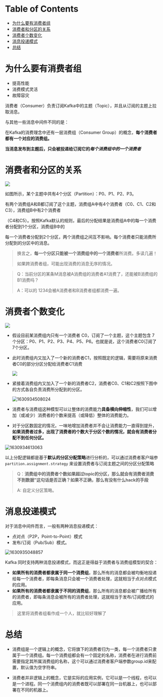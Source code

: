 # Table of Contents

* [为什么要有消费者组](#为什么要有消费者组)
* [消费者和分区的关系](#消费者和分区的关系)
* [消费者个数变化](#消费者个数变化)
* [消息投递模式](#消息投递模式)
* [总结](#总结)


# 为什么要有消费者组

+ 提高性能
+ 消费模式灵活
+ 故障容灾


消费者（Consumer）负责订阅Kafka中的主题（Topic），并且从订阅的主题上拉取消息。

与其他一些消息中间件不同的是：

在Kafka的消费理念中还有一层消费组（Consumer Group）的概念，**每个消费者都有一个对应的消费组。**

**当消息发布到主题后，只会被投递给订阅它的*每个消费组中的一个消费者***





# 消费者和分区的关系

![](.images/epub_25462424_90.jpg)



如图所示，某个主题中共有4个分区（Partition）：P0、P1、P2、P3。

有两个消费组A和B都订阅了这个主题，消费组A中有4个消费者（C0、C1、C2和C3），消费组B中有2个消费者

（C4和C5）。按照Kafka默认的规则，最后的分配结果是消费组A中的每一个消费者分配到1个分区，消费组B中的

每一个消费者分配到2个分区，两个消费组之间互不影响。每个消费者只能消费所分配到的分区中的消息。




>  换言之，**每一个分区只能被一个消费组中的一个消费者**所消费。多读几遍！
>
> 如果跨消费者组，可能出现消费的消息无序的情况。



> Q：当前分区的某条M消息被A消费组的消费者A1消费了，还能被B消费组的B1消费吗？
>
> A：可以的  1234会被A消费者和B消费者组都消费一遍。



# 消费者个数变化

![](.images/epub_25462424_91.jpg)

+ 假设目前某消费组内只有一个消费者 C0，订阅了一个主题，这个主题包含 7 个分区：P0、P1、P2、P3、P4、P5、P6。也就是说，这个消费者C0订阅了7个分区。

+ 此时消费组内又加入了一个新的消费者C1，按照既定的逻辑，需要将原来消费者C0的部分分区分配给消费者C1消费

  ![](.images/epub_25462424_92.jpg)

+ 紧接着消费组内又加入了一个新的消费者C2，消费者C0、C1和C2按照下图中的方式各自负责消费所分配到的分区。

  ![1630934508024](.images/1630934508024.png)



+ 消费者与消费组这种模型可以让整体的消费能力**具备横向伸缩性**，我们可以增加（或减少）消费者的个数来提高（或降低）整体的消费能力。

+ 对于分区数固定的情况，一味地增加消费者并不会让消费能力一直得到提升，**如果消费者过多，出现了消费者的个数大于分区个数的情况，就会有消费者分配不到任何分区。**

![1630934613063](.images/1630934613063.png)


以上分配逻辑都是基于**默认的分区分配策略**进行分析的，可以通过消费者客户端参`partition.assignment.strategy` 来设置消费者与订阅主题之间的分区分配策略



> Q：**消费组中的消费者个数如果超过topic的分区，那么就会有消费者消费不到数据”这句话是否正确？如果不正确，那么有没有什么hack的手段**
>
> A: 自定义分区策略。



# 消息投递模式

对于消息中间件而言，一般有两种消息投递模式：

+ 点对点（P2P，Point-to-Point）模式
+ 发布/订阅（Pub/Sub）模式。

![1630935048857](.images/1630935048857.png)

Kafka 同时支持两种消息投递模式，而这正是得益于消费者与消费组模型的契合：

+ **如果所有的消费者都隶属于同一个消费组**，那么所有的消息都会被均衡地投递给每一个消费者，即每条消息只会被一个消费者处理，这就相当于点对点模式的应用。
+  **如果所有的消费者都隶属于不同的消费组**，那么所有的消息都会被广播给所有的消费者，即每条消息会被所有的消费者处理，这就相当于发布/订阅模式的应用。



> 这里将消费者组看作成一个人，就比较好理解了



# 总结

+ 消费组是一个逻辑上的概念，它将旗下的消费者归为一类，每一个消费者只隶属于一个消费组。每一个消费组都会有一个固定的名称，消费者在进行消费前需要指定其所属消费组的名称，这个可以通过消费者客户端参数group.id来配置，默认值为空字符串。

+ 消费者并非逻辑上的概念，它是实际的应用实例，它可以是一个线程，也可以是一个进程。同一个消费组内的消费者既可以部署在同一台机器上，也可以部署在不同的机器上。
